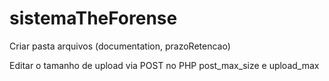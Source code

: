 # sistemaTheForense

Criar pasta arquivos (documentation, prazoRetencao)

Editar o tamanho de upload via POST no PHP post_max_size e upload_max